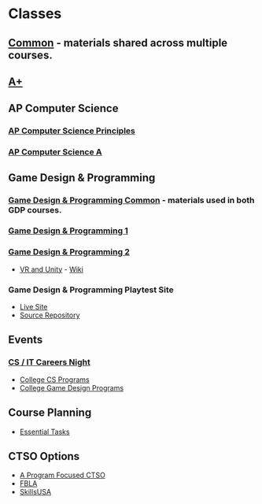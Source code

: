 # Classes

## [Common](https://github.com/DouglasUrner/Common) - materials shared across multiple courses.

## [A+](https://github.com/DouglasUrner/A-Plus)

## AP Computer Science

### [AP Computer Science Principles](https://github.com/DouglasUrner/CSP)

### [AP Computer Science A](https://github.com/DouglasUrner/CSA)

## Game Design & Programming

### [Game Design & Programming Common](https://github.com/DouglasUrner/GDP-Common) - materials used in both GDP courses.

### [Game Design & Programming 1](https://github.com/DouglasUrner/GDP1)

### [Game Design & Programming 2](https://github.com/DouglasUrner/GDP2)

* [VR and Unity](https://github.com/DouglasUrner/VR-and-Unity) - [Wiki](https://github.com/DouglasUrner/VR-and-Unity/wiki)

### Game Design & Programming Playtest Site
* [Live Site](https://douglasurner.github.io/GDP-Playtest/)
* [Source Repository](https://github.com/DouglasUrner/GDP-Playtest)

## Events

### [CS / IT Careers Night](https://github.com/DouglasUrner/CS-Careers)

* [College CS Programs](https://github.com/DouglasUrner/Common/blob/master/resources/college-cs-programs.md)
* [College Game Design Programs](https://github.com/DouglasUrner/Common/blob/master/resources/game-design-programs.md)

## Course Planning

* [Essential Tasks](https://github.com/DouglasUrner/CS-Essential-Tasks)

## CTSO Options

* [A Program Focused CTSO](https://github.com/DouglasUrner/CS-CTSO)
* [FBLA]()
* [SkillsUSA]()
